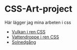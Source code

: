 # CSS-Art-project
Här lägger jag mina arbeten i css

 * [Vulkan i ren CSS](https://codepen.io/SwedishArtist/pen/erjwNg)
 * [Vattendroppe i ren CSS](https://codepen.io/SwedishArtist/pen/yjKggq?)
 * [Solnedgång](https://codepen.io/SwedishArtist/pen/WJoxgY)
